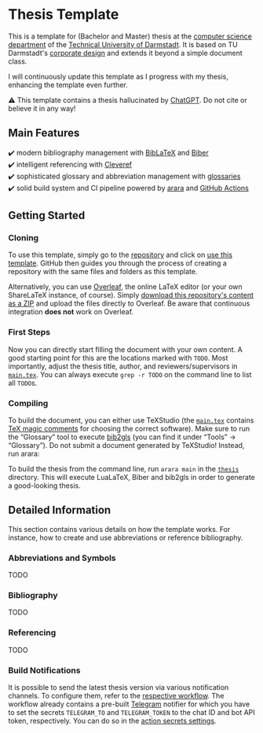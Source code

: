 # Thesis Template

This is a template for (Bachelor and Master) thesis at the [computer science department](https://www.informatik.tu-darmstadt.de) of the [Technical University of Darmstadt](https://www.tu-darmstadt.de).
It is based on TU Darmstadt's [corporate design](https://github.com/tudace/tuda_latex_templates) and extends it beyond a simple document class.

I will continuously update this template as I progress with my thesis, enhancing the template even further.

:warning: This template contains a thesis hallucinated by [ChatGPT](https://ai.com). Do not cite or believe it in any way!

## Main Features
:heavy_check_mark: modern bibliography management with [BibLaTeX](https://www.ctan.org/pkg/biblatex) and [Biber](https://www.ctan.org/pkg/biber) <br>
:heavy_check_mark: intelligent referencing with [Cleveref](https://www.ctan.org/pkg/cleveref) <br>
:heavy_check_mark: sophisticated glossary and abbreviation management with [glossaries](https://www.ctan.org/pkg/glossaries) <br>
:heavy_check_mark: solid build system and CI pipeline powered by [arara](https://islandoftex.gitlab.io/arara) and [GitHub Actions](https://docs.github.com/actions)

## Getting Started
### Cloning
To use this template, simply go to the [repository](https://github.com/fdamken/thesis-template) and click on [use this template](https://github.com/fdamken/thesis-template/generate).
GitHub then guides you through the process of creating a repository with the same files and folders as this template.

Alternatively, you can use [Overleaf](https://www.overleaf.com), the online LaTeX editor (or your own ShareLaTeX instance, of course).
Simply [download this repository's content as a ZIP](https://github.com/fdamken/thesis-template/archive/refs/heads/main.zip) and upload the files directly to Overleaf.
Be aware that continuous integration **does not** work on Overleaf.

### First Steps
Now you can directly start filling the document with your own content.
A good starting point for this are the locations marked with `TODO`.
Most importantly, adjust the thesis title, author, and reviewers/supervisors in [`main.tex`](thesis/main.tex).
You can always execute `grep -r TODO` on the command line to list all `TODO`s.

### Compiling
To build the document, you can either use TeXStudio (the [`main.tex`](thesis/main.tex) contains [TeX magic comments](https://tex.stackexchange.com/a/84687) for choosing the correct software).
Make sure to run the “Glossary” tool to execute [bib2gls](https://www.ctan.org/pkg/bib2gls) (you can find it under “Tools” → “Glossary”).
Do not submit a document generated by TeXStudio!
Instead, run arara:

To build the thesis from the command line, run `arara main` in the [`thesis`](thesis) directory.
This will execute LuaLaTeX, Biber and bib2gls in order to generate a good-looking thesis.

## Detailed Information
This section contains various details on how the template works.
For instance, how to create and use abbreviations or reference bibliography.

### Abbreviations and Symbols
TODO

### Bibliography
TODO

### Referencing
TODO

### Build Notifications
It is possible to send the latest thesis version via various notification channels.
To configure them, refer to the [respective workflow](.github/workflows/build.yml).
The workflow already contains a pre-built [Telegram](https://telegram.org) notifier for which you have to set the secrets `TELEGRAM_TO` and `TELEGRAM_TOKEN` to the chat ID and bot API token, respectively.
You can do so in the [action secrets settings](https://github.com/fdamken/thesis-template/settings/secrets/actions).
